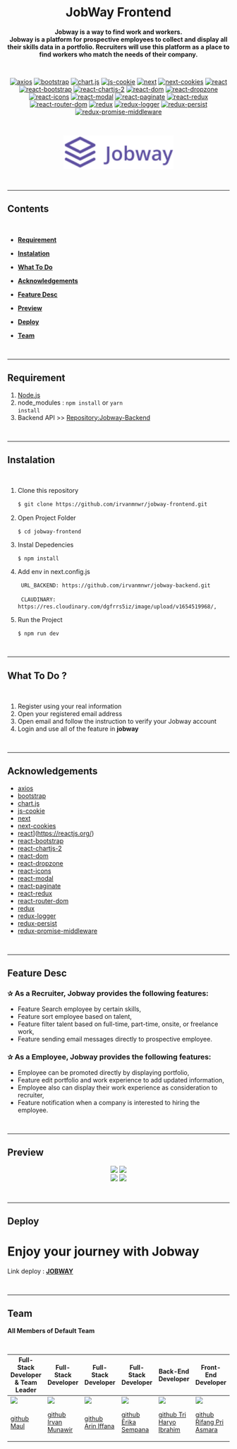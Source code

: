 # <h1 align="center">**JobWay Frontend**</h1>

<center>

<p><b>Jobway is a way to find work and workers.<br/>Jobway is a platform for prospective employees to collect and display all their skills data in a portfolio. Recruiters will use this platform as a place to find workers who match the needs of their company.</b></p>

</center>
<br/>
<center>

[![axios](https://img.shields.io/npm/v/axios?label=axios)](https://axios-http.com/docs/intro)
[![bootstrap](https://img.shields.io/npm/v/bootstrap?label=bootstrap)](https://getbootstrap.com/)
[![chart.js](https://img.shields.io/npm/v/chartjs?label=chartjs)](https://www.chartjs.org/)
[![js-cookie](https://img.shields.io/npm/v/js-cookie?label=js-cookie)](https://www.npmjs.com/package/js-cookie)
[![next](https://img.shields.io/npm/v/next?label=next)](https://nextjs.org/)
[![next-cookies](https://img.shields.io/npm/v/next-cookies?label=next-cookies)](https://www.npmjs.com/package/next-cookies)
[![react](https://img.shields.io/npm/v/react?label=react)](https://reactjs.org/)
[![react-bootstrap](https://img.shields.io/npm/v/react-bootstrap?label=react-bootstrap)](https://react-bootstrap.github.io/)
[![react-chartjs-2](https://img.shields.io/npm/v/react-chartjs-2?label=react-chartjs-2)](https://www.npmjs.com/package/react-chartjs-2)
[![react-dom](https://img.shields.io/npm/v/react-dom?label=react-dom)](https://reactjs.org/docs/react-dom.html)
[![react-dropzone](https://img.shields.io/npm/v/react-dropzone?label=react-dropzone)](https://react-dropzone.js.org/)
[![react-icons](https://img.shields.io/npm/v/react-icons?label=react-icons)](https://react-icons.github.io/react-icons/)
[![react-modal](https://img.shields.io/npm/v/react-modal?label=react-modal)](https://www.npmjs.com/package/react-modal)
[![react-paginate](https://img.shields.io/npm/v/react-paginate?label=react-paginate)](https://www.npmjs.com/package/react-paginate)
[![react-redux](https://img.shields.io/npm/v/react-redux?label=react-redux)](https://react-redux.js.org/)
[![react-router-dom](https://img.shields.io/npm/v/react-router-dom?label=react-router-dom)](https://www.npmjs.com/package/react-router-dom)
[![redux](https://img.shields.io/npm/v/redux?label=redux)](https://redux.js.org/)
[![redux-logger](https://img.shields.io/npm/v/redux-logger?label=redux-logger)](https://www.npmjs.com/package/redux-logger)
[![redux-persist](https://img.shields.io/npm/v/redux-persist?label=redux-persist)](https://www.npmjs.com/package/redux-persist)
[![redux-promise-middleware](https://img.shields.io/npm/v/redux-promise-middleware?label=redux-promise-middleware)](https://www.npmjs.com/package/redux-promise-middleware)

</center>

<br/>

<p align="center">
<img src="./public/images/auth/auth-logo-purple.svg" width="250"/>
</p>

<br/>
<hr/>

<!-- <span style='font-size:20px;'>&#128204;</span> -->

## **Contents**

<br/>

- [**Requirement**](#requirement)

- [**Instalation**](#instalation)

- [**What To Do**](#what-to-do)

- [**Acknowledgements**](#acknowledgements)

- [**Feature Desc**](#feature-desc)

- [**Preview**](#preview)

- [**Deploy**](#deploy)

- [**Team**](#team)

<br/>
<hr/>

## **Requirement**

1. [Node.js](https://nodejs.org/en/download/)
2. node_modules : <code>npm install</code> or <code>yarn install</code>
3. Backend API >> [Repository:Jobway-Backend](https://github.com/irvanmnwr/jobway-backend.git)

<br/>
<hr/>

## **Instalation**

<br/>

1. Clone this repository

   ```bash
   $ git clone https://github.com/irvanmnwr/jobway-frontend.git
   ```

2. Open Project Folder

   ```
   $ cd jobway-frontend
   ```

3. Instal Depedencies

   ```
   $ npm install
   ```

4. Add env in next.config.js

   ```
    URL_BACKEND: https://github.com/irvanmnwr/jobway-backend.git

    CLAUDINARY: https://res.cloudinary.com/dgfrrs5iz/image/upload/v1654519968/,

   ```

5. Run the Project
   ```
   $ npm run dev
   ```

<br/>
<hr/>

## **What To Do ?**

<br/>

1. Register using your real information
2. Open your registered email address
3. Open email and follow the instruction to verify your Jobway account
4. Login and use all of the feature in **jobway**

<br/>
<hr/>

## **Acknowledgements**

- [axios](https://axios-http.com/docs/intro)
- [bootstrap](https://getbootstrap.com/)
- [chart.js](https://www.chartjs.org/)
- [js-cookie](https://www.npmjs.com/package/js-cookie)
- [next](https://nextjs.org/)
- [next-cookies](https://www.npmjs.com/package/next-cookies)
- [react](https://img.shields.io/npm/v/react?label=react)](https://reactjs.org/)
- [react-bootstrap](https://react-bootstrap.github.io/)
- [react-chartjs-2](https://www.npmjs.com/package/react-chartjs-2)
- [react-dom](https://reactjs.org/docs/react-dom.html)
- [react-dropzone](https://react-dropzone.js.org/)
- [react-icons](https://react-icons.github.io/react-icons/)
- [react-modal](https://www.npmjs.com/package/react-modal)
- [react-paginate](https://www.npmjs.com/package/react-paginate)
- [react-redux](https://react-redux.js.org/)
- [react-router-dom](https://www.npmjs.com/package/react-router-dom)
- [redux](https://redux.js.org/)
- [redux-logger](https://www.npmjs.com/package/redux-logger)
- [redux-persist](https://www.npmjs.com/package/redux-persist)
- [redux-promise-middleware](https://www.npmjs.com/package/redux-promise-middleware)

<br/>
<hr/>

## **Feature Desc**

### <span style='font-size:15px;'>&#10032;</span> As a Recruiter, Jobway provides the following features:

- Feature Search employee by certain skills,
- Feature sort employee based on talent,
- Feature filter talent based on full-time, part-time, onsite, or freelance work,
- Feature sending email messages directly to prospective employee.

### <span style='font-size:15px;'>&#10032;</span> As a Employee, Jobway provides the following features:

- Employee can be promoted directly by displaying portfolio,
- Feature edit portfolio and work experience to add updated information,
- Employee also can display their work experience as consideration to recruiter,
- Feature notification when a company is interested to hiring the employee.

<br/>
<hr/>

## **Preview**

<p align="center">
<img src="https://m.media-amazon.com/images/I/81aoSQMg+LL._AC_SX425_.jpg" width="150px"/>
<img src="https://m.media-amazon.com/images/I/81aoSQMg+LL._AC_SX425_.jpg" width="150px"/> <br />
<img src="https://m.media-amazon.com/images/I/81aoSQMg+LL._AC_SX425_.jpg" width="150px"/>
<img src="https://m.media-amazon.com/images/I/81aoSQMg+LL._AC_SX425_.jpg" width="150px"/>
</p>

<br/>
<hr/>

## **Deploy**

# **Enjoy your journey with Jobway**

Link deploy : [**JOBWAY**]()

<br/>
<hr/>

## **Team**

**All Members of Default Team**

<br/>

| Full-Stack Developer & Team Leader                                                        | Full-Stack Developer                                                                      | Full-Stack Developer                                                                                          | Full-Stack Developer                                                                                             | Back-End Developer                                                                                                                                  | Front-End Developer                                                                       | Front-End Developer                                                                       |
| ----------------------------------------------------------------------------------------- | ----------------------------------------------------------------------------------------- | ------------------------------------------------------------------------------------------------------------- | ---------------------------------------------------------------------------------------------------------------- | --------------------------------------------------------------------------------------------------------------------------------------------------- | ----------------------------------------------------------------------------------------- | ----------------------------------------------------------------------------------------- |
| <img src="https://m.media-amazon.com/images/I/81aoSQMg+LL._AC_SX425_.jpg" width="150px"/> | <img src="https://m.media-amazon.com/images/I/81aoSQMg+LL._AC_SX425_.jpg" width="150px"/> | <img src="https://res.cloudinary.com/dgfrrs5iz/image/upload/v1654680230/team/arin_nugsnz.jpg" width="150px"/> | <img src="https://res.cloudinary.com/dgfrrs5iz/image/upload/v1654682325/team/picture_wcpalr.jpg" width="150px"/> | <img src="https://res.cloudinary.com/dgfrrs5iz/image/upload/v1654680230/team/010a4e2ecc702f12efe06e052c50c000017c280b51_rigjzk.jpg" width="150px"/> | <img src="https://m.media-amazon.com/images/I/81aoSQMg+LL._AC_SX425_.jpg" width="150px"/> | <img src="https://m.media-amazon.com/images/I/81aoSQMg+LL._AC_SX425_.jpg" width="150px"/> |
| [github Maul](https://github.com/mauloli)                                                 | [github Irvan Munawir](https://github.com/irvanmnwr)                                      | [github Arin Iffana](https://github.com/ArinIffana)                                                           | [github Erika Sempana](https://github.com/erikasempana)                                                          | [github Tri Haryo Ibrahim](https://github.com/triharyoibrahim)                                                                                      | [github Rifang Pri Asmara](https://github.com/AsmaraRP)                                   | [github Luthfi Thufail Asiddiqi](https://github.com/luthfidiqi)                           |
|                                                                                           |                                                                                           |                                                                                                               |                                                                                                                  |                                                                                                                                                     |                                                                                           |                                                                                           |
